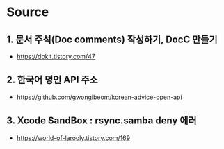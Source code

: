 # Source

## 1. 문서 주석(Doc comments) 작성하기, DocC 만들기
- https://dokit.tistory.com/47

## 2. 한국어 명언 API 주소 
- https://github.com/gwongibeom/korean-advice-open-api

## 3. Xcode SandBox : rsync.samba deny 에러
- https://world-of-larooly.tistory.com/169
